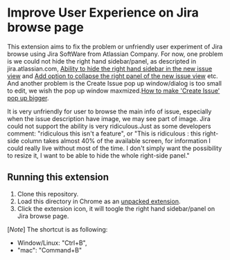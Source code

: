 # Improve User Experience on Jira browse page

This extension aims to fix the problem or unfriendly user experiment of Jira browse using Jira SoftWare from Atlassian Company. For now, one problem is we could not hide the right hand sidebar/panel, as descripted in jira.atlassian.com, [Ability to hide the right hand sidebar in the new issue view](https://jira.atlassian.com/browse/JRACLOUD-79327) and [Add option to collapse the right panel of the new issue view](https://jira.atlassian.com/browse/JRACLOUD-76253) etc. And another problem is the Create Issue pop up window/dialog is too small to edit, we wish the pop up window maxmized.[How to make 'Create Issue' pop up bigger](https://community.atlassian.com/t5/Jira-questions/How-to-make-Create-Issue-pop-up-bigger/qaq-p/1782862).

It is very unfriendly for user to browse the main info of issue, especially when the issue description have image, we may see part of image. Jira could not support the ability is very ridiculous.Just as some developers comment: "ridiculous this isn't a feature", or "This is ridiculous : this right-side column takes almost 40% of the available screen, for information I could really live without most of the time. I don't simply want the possibility to resize it, I want to be able to hide the whole right-side panel."

## Running this extension

1. Clone this repository.
2. Load this directory in Chrome as an [unpacked extension](https://developer.chrome.com/docs/extensions/mv3/getstarted/development-basics/#load-unpacked).
3. Click the extension icon, it will toogle the right hand sidebar/panel on Jira browse page.

[*Note*] The shortcut is as following:
- Window/Linux: "Ctrl+B",
- "mac": "Command+B"
